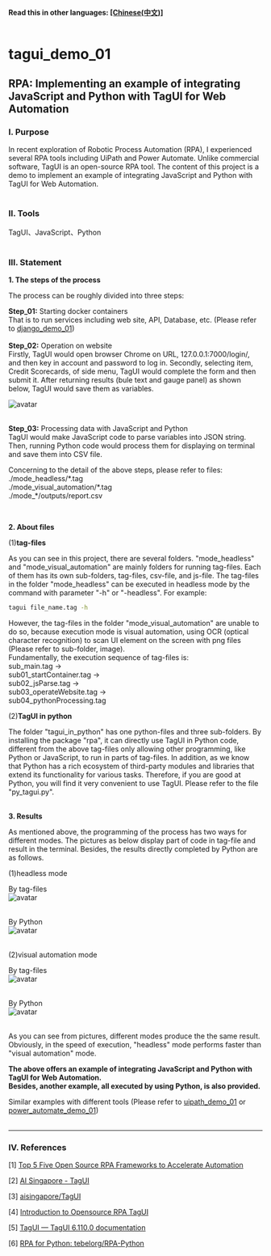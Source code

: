 #### __Read this in other languages:__ [[Chinese(中文)]](README_CHT.md)<br><br>

# **tagui_demo_01**

## **RPA: Implementing an example of integrating JavaScript and Python with TagUI for Web Automation**

### **Ⅰ. Purpose** 
In recent exploration of Robotic Process Automation (RPA), I experienced several RPA tools including UiPath and Power Automate. Unlike commercial software, TagUI is an open-source RPA tool. The content of this project is a demo to implement an example of integrating JavaScript and Python with TagUI for Web Automation.<br><br>

### **Ⅱ. Tools**
TagUI、JavaScript、Python<br><br>

### **Ⅲ. Statement**

__1. The steps of the process__ <br>

The process can be roughly divided into three steps:<br>

__Step_01:__ Starting docker containers<br>
That is to run services including web site, API, Database, etc. (Please refer to [django_demo_01](<https://github.com/qinglian1105>))<br><br>
__Step_02:__ Operation on website <br>
Firstly, TagUI would open browser Chrome on URL, 127.0.0.1:7000/login/, and then key in account and password to log in. Secondly, selecting item, Credit Scorecards, of side menu, TagUI would complete the form and then submit it. After returning results (bule text and gauge panel) as shown below, TagUI would save them as variables.<br>

![avatar](./README_png/png_scorecards.png)
<br><br>

__Step_03:__ Processing data with JavaScript and Python<br>
TagUI would make JavaScript code to parse variables into JSON string. Then, running Python code would process them for displaying on terminal and save them into CSV file.<br> 

Concerning to the detail of the above steps, please refer to files: <br>
\./mode_headless/\*.tag <br> 
\./mode_visual_automation/\*.tag <br>
\./mode_\*/outputs/report.csv<br>
 
<br> 

__2. About files__ <br>

(1)__tag-files__ <br>

As you can see in this project, there are several folders. "mode_headless" and "mode_visual_automation" are mainly folders for running tag-files. Each of them has its own
sub-folders, tag-files, csv-file, and js-file. 
The tag-files in the folder "mode_headless" can be executed in headless mode by the command with parameter "-h" or "-headless". For example:

```bash
tagui file_name.tag -h
```

However, the tag-files in the folder "mode_visual_automation" are unable to do so, because execution mode is visual automation, using OCR (optical character recognition) to scan UI element on the screen with png files (Please refer to sub-folder, image).<br>
Fundamentally, the execution sequence of tag-files is: <br>
sub_main.tag →<br>
sub01_startContainer.tag →<br>
sub02_jsParse.tag →<br>
sub03_operateWebsite.tag →<br>
sub04_pythonProcessing.tag <br>

(2)__TagUI in python__ <br>

The folder "tagui_in_python" has one python-files and three sub-folders. By installing the package "rpa", it can directly use TagUI in Python code, different from the above tag-files only allowing other programming, like Python or JavaScript, to run in parts of tag-files. In addition, as we know that Python has a rich ecosystem of third-party modules and libraries that extend its functionality for various tasks. Therefore, if you are good at Python, you will find it very convenient to use TagUI. Please refer to the file "py_tagui.py".
<br><br> 

__3. Results__ <br>

As mentioned above, the programming of the process has two ways for different modes. The pictures as below display part of code in tag-file and result in the terminal. Besides, the results directly completed by Python are as follows.<br>

(1)headless mode<br>

By tag-files<br>
![avatar](./README_png/png_result_headless.png)<br><br>

By Python<br>
![avatar](./README_png/py_res_headless.png)<br><br>

(2)visual automation mode<br>

By tag-files<br>
![avatar](./README_png/png_result_va.png)<br><br>

By Python<br>
![avatar](./README_png/py_res_va.png)<br><br>

As you can see from pictures, different modes produce the the same result. Obviously, in the speed of execution, "headless" mode performs faster than "visual automation" mode.<br>

__The above offers an example of integrating JavaScript and Python with TagUI for Web Automation.<br> Besides, another example, all executed by using Python, is also provided.__ <br>

Similar examples with different tools (Please refer to [uipath_demo_01](<https://github.com/qinglian1105/uipath_demo_01>)  or  [power_automate_demo_01](<https://github.com/qinglian1105/power_automate_demo_01>)) 
<br><br>

---

### **Ⅳ. References**

[1] [Top 5 Five Open Source RPA Frameworks to Accelerate Automation](<https://www.simplilearn.com/top-open-source-rpa-frameworks-to-accelerate-automation-article>)

[2] [AI Singapore - TagUI](<https://aisingapore.org/aiproducts/tagui/>)

[3] [aisingapore/TagUI](<https://github.com/aisingapore/TagUI>)

[4] [Introduction to Opensource RPA TagUI](<https://www.youtube.com/watch?v=1JRuSZNBBUk&list=PL2gs9_mNDDvZSCPsJu4APZR6AaDzUY7R6>)

[5] [TagUI — TagUI 6.110.0 documentation](<https://tagui.readthedocs.io/en/latest/>)

[6] [RPA for Python: tebelorg/RPA-Python](<https://github.com/tebelorg/RPA-Python>)